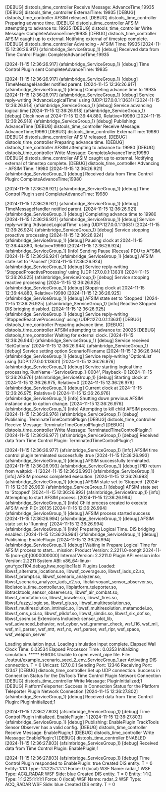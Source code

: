 [DEBUG] distools_time_controller Receive Message: AdvanceTime;19935
[DEBUG] distools_time_controller ExternalTime: 19935
[DEBUG] distools_time_controller AFSIM released.
[DEBUG] distools_time_controller Preparing advance time.
[DEBUG] distools_time_controller AFSIM attempting to advance to: 19935
[DEBUG] distools_time_controller Write Message: CompleteAdvanceTime;19935
[DEBUG] distools_time_controller AFSIM caught up to external. Notifying external of timestep complete.
[DEBUG] distools_time_controller Advancing - AFSIM Time: 19935
[2024-11-15 12:36:26.917] {afsimbridge_ServiceGroup_1} [debug] Received data from Time Control Plugin: CompleteAdvanceTime;19935

[2024-11-15 12:36:26.917] {afsimbridge_ServiceGroup_1} [debug] Time Control Plugin sent CompleteAdvanceTime: 19935

[2024-11-15 12:36:26.917] {afsimbridge_ServiceGroup_1} [debug] TimeMessageHandler notified parent.
[2024-11-15 12:36:26.917] {afsimbridge_ServiceGroup_1} [debug] Completing advance time to 19935
[2024-11-15 12:36:26.917] {afsimbridge_ServiceGroup_1} [debug] Service reply-writing 'AdvanceLogicalTime' using (UDP:127.0.0.1:13631)
[2024-11-15 12:36:26.918] {afsimbridge_ServiceGroup_1} [debug] Service advancing logical time
[2024-11-15 12:36:26.918] {afsimbridge_ServiceGroup_1} [debug] Clock now at 2024-11-15 12:36:44.880, Relative=19980
[2024-11-15 12:36:26.918] {afsimbridge_ServiceGroup_1} [debug] Publishing: AdvanceTime
[DEBUG] distools_time_controller Receive Message: AdvanceTime;19980
[DEBUG] distools_time_controller ExternalTime: 19980
[DEBUG] distools_time_controller AFSIM released.
[DEBUG] distools_time_controller Preparing advance time.
[DEBUG] distools_time_controller AFSIM attempting to advance to: 19980
[DEBUG] distools_time_controller Write Message: CompleteAdvanceTime;19980
[DEBUG] distools_time_controller AFSIM caught up to external. Notifying external of timestep complete.
[DEBUG] distools_time_controller Advancing - AFSIM Time: 19980
[2024-11-15 12:36:26.921] {afsimbridge_ServiceGroup_1} [debug] Received data from Time Control Plugin: CompleteAdvanceTime;19980

[2024-11-15 12:36:26.921] {afsimbridge_ServiceGroup_1} [debug] Time Control Plugin sent CompleteAdvanceTime: 19980

[2024-11-15 12:36:26.921] {afsimbridge_ServiceGroup_1} [debug] TimeMessageHandler notified parent.
[2024-11-15 12:36:26.921] {afsimbridge_ServiceGroup_1} [debug] Completing advance time to 19980
[2024-11-15 12:36:26.921] {afsimbridge_ServiceGroup_1} [debug] Service reply-writing 'AdvanceLogicalTime' using (UDP:127.0.0.1:13631)
[2024-11-15 12:36:26.924] {afsimbridge_ServiceGroup_1} [debug] Service stopping proactive processing
[2024-11-15 12:36:26.924] {afsimbridge_ServiceGroup_1} [debug] Pausing clock at 2024-11-15 12:36:44.880, Relative=19980
[2024-11-15 12:36:26.924] {afsimbridge_ServiceGroup_1} [info] Sending Pause (Recess) PDU to AFSIM.
[2024-11-15 12:36:26.924] {afsimbridge_ServiceGroup_1} [debug] AFSIM state set to 'Paused'
[2024-11-15 12:36:26.924] {afsimbridge_ServiceGroup_1} [debug] Service reply-writing 'StoppedProactiveProcessing' using (UDP:127.0.0.1:13631)
[2024-11-15 12:36:26.925] {afsimbridge_ServiceGroup_1} [debug] Service stopping reactive processing
[2024-11-15 12:36:26.925] {afsimbridge_ServiceGroup_1} [debug] Stopping clock at 2024-11-15 12:36:44.880, Relative=19980
[2024-11-15 12:36:26.925] {afsimbridge_ServiceGroup_1} [debug] AFSIM state set to 'Stopped'
[2024-11-15 12:36:26.925] {afsimbridge_ServiceGroup_1} [info] Reactive Stopped.  DIS bridging disabled.
[2024-11-15 12:36:26.925] {afsimbridge_ServiceGroup_1} [debug] Service reply-writing 'StoppedReactiveProcessing' using (UDP:127.0.0.1:13631)
[DEBUG] distools_time_controller Preparing advance time.
[DEBUG] distools_time_controller AFSIM attempting to advance to: 20025
[DEBUG] distools_time_controller Waiting for external clock.
[2024-11-15 12:36:26.944] {afsimbridge_ServiceGroup_1} [debug] Service received 'SetOptions'
[2024-11-15 12:36:26.944] {afsimbridge_ServiceGroup_1} [debug] Service setting option ScenarioFilename
[2024-11-15 12:36:26.944] {afsimbridge_ServiceGroup_1} [debug] Service reply-writing 'OptionList' using (UDP:127.0.0.1:13631)
[2024-11-15 12:36:26.976] {afsimbridge_ServiceGroup_1} [debug] Service starting logical time processing.  RunName='ServiceGroup_1-0004', Playback=0
[2024-11-15 12:36:26.976] {afsimbridge_ServiceGroup_1} [debug] Starting clock at 2024-11-15 12:36:26.975, Relative=0
[2024-11-15 12:36:26.976] {afsimbridge_ServiceGroup_1} [debug] Current  clock at 2024-11-15 12:36:26.975, Relative=0
[2024-11-15 12:36:26.976] {afsimbridge_ServiceGroup_1} [info] Shutting down previous AFSIM instance due to option change.
[2024-11-15 12:36:26.976] {afsimbridge_ServiceGroup_1} [info] Attempting to kill child AFSIM process.
[2024-11-15 12:36:26.976] {afsimbridge_ServiceGroup_1} [debug] Publishing: TerminateTimeControlPlugin
[DEBUG] distools_time_controller Receive Message: TerminateTimeControlPlugin;1
[DEBUG] distools_time_controller Write Message: TerminatedTimeControlPlugin;1
[2024-11-15 12:36:26.977] {afsimbridge_ServiceGroup_1} [debug] Received data from Time Control Plugin: TerminatedTimeControlPlugin;1

[2024-11-15 12:36:26.977] {afsimbridge_ServiceGroup_1} [info] AFSIM time control plugin terminated successfully :true
[2024-11-15 12:36:26.993] {afsimbridge_ServiceGroup_1} [debug] AFSIM successfully terminated.
[2024-11-15 12:36:26.993] {afsimbridge_ServiceGroup_1} [debug] PID return from waitpid: -1
[2024-11-15 12:36:26.993] {afsimbridge_ServiceGroup_1} [info] AFSIM process completed execution.
[2024-11-15 12:36:26.993] {afsimbridge_ServiceGroup_1} [debug] AFSIM state set to 'Stopped'
[2024-11-15 12:36:26.993] {afsimbridge_ServiceGroup_1} [debug] AFSIM state set to 'Stopped'
[2024-11-15 12:36:26.993] {afsimbridge_ServiceGroup_1} [info] Attempting to start AFSIM process.
[2024-11-15 12:36:26.994] {afsimbridge_ServiceGroup_1} [info] Child process created to execute AFSIM with PID: 20135
[2024-11-15 12:36:26.994] {afsimbridge_ServiceGroup_1} [debug] AFSIM process started success
[2024-11-15 12:36:26.994] {afsimbridge_ServiceGroup_1} [debug] AFSIM state set to 'Running'
[2024-11-15 12:36:26.994] {afsimbridge_ServiceGroup_1} [info] Preparing Logical Time.  DIS bridging enabled.
[2024-11-15 12:36:26.994] {afsimbridge_ServiceGroup_1} [debug] Publishing: EnablePlugin
[2024-11-15 12:36:26.994] {afsimbridge_ServiceGroup_1} [debug] Waiting in Prepare Logical Time for AFSIM process to start...
mission:
    Product Version: 2.2211.0-nongit 2024-11-15 (non-git)[0000000000]
    Internal Version: 2.2211.0
Plugin API version info:
    Version: 2.2211
    System ABI: x86_64-linux-gnu^gcc1104,debug,hwe,noglibc11abi
Plugins Loaded:
    libwsf_alternate_locations.so, libwsf_coverage.so, libwsf_iads_c2.so, libwsf_prompt.so, libwsf_scenario_analyzer.so, libwsf_scenario_analyzer_iads_c2.so, libclairvoyant_sensor_observer.so, libdistools_time_controller.so, libplatform_teleporter.so, libtracktools_sensor_observer.so, libwsf_air_combat.so, libwsf_annotation.so, libwsf_brawler.so, libwsf_fires.so, libwsf_fuzzy_logic.so, libwsf_gis.so, libwsf_multiresolution.so, libwsf_multiresolution_intrinsic.so, libwsf_multiresolution_metamodel.so, libwsf_oms_uci.so, libwsf_p6dof.so, libwsf_simdis.so, libwsf_six_dof.so, libwsf_sosm.so
Extensions Included: 
    sensor_plot_lib, wsf_advanced_behavior, wsf_cyber, wsf_grammar_check, wsf_l16, wsf_mil, wsf_mil_parser, wsf_mtt, wsf_nx, wsf_parser, wsf_ripr, wsf_space, wsf_weapon_server

Loading simulation input.
Loading simulation input complete.
    Elapsed Wall Clock Time: 0.03534
    Elapsed Processor Time : 0.0353
Initializing simulation.
***** ERROR: Unable to open event_pipe file.
    File: ./output/example_scenario_seed_2_env_ServiceGroup_1.aer
Activating DIS connection.
    T = 0
    Unicast: 127.0.0.1
    Sending Port: 12346
    Receiving Port: 12347
[DEBUG] distools_time_controller Set up UDP connection.
Success in Connection Status for the DisTools Time Control Plugin Network Connection
[DEBUG] distools_time_controller Write Message: PluginInitialized;1
[DEBUG] PlatformTeleporter: Success in Connection Status for the Platform Teleporter Plugin Network Connection
[2024-11-15 12:36:27.802] {afsimbridge_ServiceGroup_1} [debug] Received data from Time Control Plugin: PluginInitialized;1

[2024-11-15 12:36:27.803] {afsimbridge_ServiceGroup_1} [debug] Time Control Plugin initialized. EnablePlugin: 1
[2024-11-15 12:36:27.803] {afsimbridge_ServiceGroup_1} [debug] Publishing: EnablePlugin
TrackTools Sensor Observer has a valid config.
[DEBUG] distools_time_controller Receive Message: EnablePlugin;1
[DEBUG] distools_time_controller Write Message: EnablePlugin;1
[DEBUG] distools_time_controller ENABLED
[2024-11-15 12:36:27.803] {afsimbridge_ServiceGroup_1} [debug] Received data from Time Control Plugin: EnablePlugin;1

[2024-11-15 12:36:27.803] {afsimbridge_ServiceGroup_1} [debug] Time Control Plugin responded to EnablePlugin: true
Created DIS entity.
    T = 0
    Entity: 1:1:1
    Type: 1:1:225:1:1:1:1
    Force: 0 (local)
    WSF Name: radar_1
    WSF Type: ACQ_RADAR
    WSF Side: blue
Created DIS entity.
    T = 0
    Entity: 1:1:2
    Type: 1:1:225:1:1:1:1
    Force: 0 (local)
    WSF Name: radar_2
    WSF Type: ACQ_RADAR
    WSF Side: blue
Created DIS entity.
    T = 0
